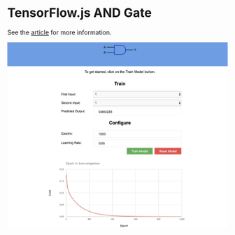 # TensorFlow.js AND Gate

See the [article](https://medium.com/@sam.alsmadi/a-gentle-introduction-to-machine-learning-classification-of-malignant-melanoma-and-benign-skin-84d7cb4254e5) for more information.

![alt text](screenshots/and-gate.png "TensorFlow.js AND Gate")
